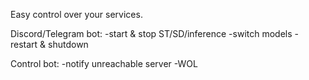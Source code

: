 Easy control over your services.

Discord/Telegram bot:
-start & stop ST/SD/inference
-switch models
-restart & shutdown

Control bot:
-notify unreachable server
-WOL